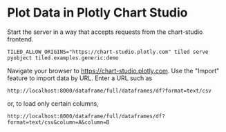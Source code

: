 # Plot Data in Plotly Chart Studio

Start the server in a way that accepts requests from the chart-studio frontend.

```
TILED_ALLOW_ORIGINS="https://chart-studio.plotly.com" tiled serve pyobject tiled.examples.generic:demo
```

Navigate your browser to https://chart-studio.plotly.com. Use the "Import"
feature to import data by URL. Enter a URL such as

```
http://localhost:8000/dataframe/full/dataframes/df?format=text/csv
```

or, to load only certain columns,

```
http://localhost:8000/dataframe/full/dataframes/df?format=text/csv&column=A&column=B
```
